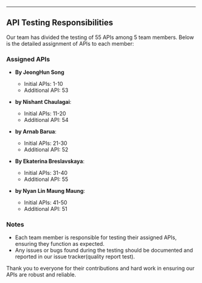 

---

## API Testing Responsibilities

Our team has divided the testing of 55 APIs among 5 team members. Below is the detailed assignment of APIs to each member:

### Assigned APIs

- **By JeongHun Song**
  - Initial APIs: 1-10
  - Additional API: 53

- **by Nishant Chaulagai**:
  - Initial APIs: 11-20
  - Additional API: 54

- **by Arnab Barua**:
  - Initial APIs: 21-30
  - Additional API: 52

- **By Ekaterina Breslavskaya**:
  - Initial APIs: 31-40
  - Additional API: 55

- **by Nyan Lin Maung Maung**:
  - Initial APIs: 41-50
  - Additional API: 51

### Notes

- Each team member is responsible for testing their assigned APIs, ensuring they function as expected.
- Any issues or bugs found during the testing should be documented and reported in our issue tracker(quality report test).
  

Thank you to everyone for their contributions and hard work in ensuring our APIs are robust and reliable.

